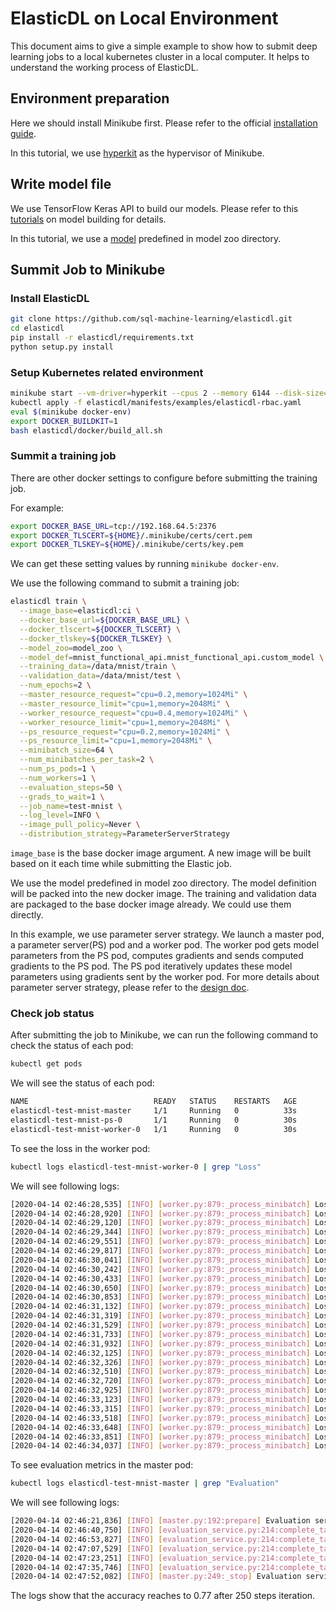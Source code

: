 # ElasticDL on Local Environment

This document aims to give a simple example to show how to submit deep learning jobs to a local kubernetes cluster in a local computer. It helps to understand the working process of ElasticDL.

## Environment preparation

Here we should install Minikube first. Please refer to the official [installation guide](https://kubernetes.io/docs/tasks/tools/install-minikube/).

In this tutorial, we use [hyperkit](https://github.com/moby/hyperkit) as the hypervisor of Minikube.

## Write model file

We use TensorFlow Keras API to build our models. Please refer to this [tutorials](model_building.md) on model building for details.

In this tutorial, we use a [model](https://github.com/sql-machine-learning/elasticdl/blob/develop/model_zoo/mnist_functional_api/mnist_functional_api.py) predefined in model zoo directory.

## Summit Job to Minikube

### Install ElasticDL

```bash
git clone https://github.com/sql-machine-learning/elasticdl.git
cd elasticdl
pip install -r elasticdl/requirements.txt
python setup.py install
```

### Setup Kubernetes related environment

```bash
minikube start --vm-driver=hyperkit --cpus 2 --memory 6144 --disk-size=20gb
kubectl apply -f elasticdl/manifests/examples/elasticdl-rbac.yaml
eval $(minikube docker-env)
export DOCKER_BUILDKIT=1
bash elasticdl/docker/build_all.sh
```

### Summit a training job

There are other docker settings to configure before submitting the training job.

For example:

```bash
export DOCKER_BASE_URL=tcp://192.168.64.5:2376
export DOCKER_TLSCERT=${HOME}/.minikube/certs/cert.pem
export DOCKER_TLSKEY=${HOME}/.minikube/certs/key.pem
```

We can get these setting values by running `minikube docker-env`.

We use the following command to submit a training job:

```bash
elasticdl train \
  --image_base=elasticdl:ci \
  --docker_base_url=${DOCKER_BASE_URL} \
  --docker_tlscert=${DOCKER_TLSCERT} \
  --docker_tlskey=${DOCKER_TLSKEY} \
  --model_zoo=model_zoo \
  --model_def=mnist_functional_api.mnist_functional_api.custom_model \
  --training_data=/data/mnist/train \
  --validation_data=/data/mnist/test \
  --num_epochs=2 \
  --master_resource_request="cpu=0.2,memory=1024Mi" \
  --master_resource_limit="cpu=1,memory=2048Mi" \
  --worker_resource_request="cpu=0.4,memory=1024Mi" \
  --worker_resource_limit="cpu=1,memory=2048Mi" \
  --ps_resource_request="cpu=0.2,memory=1024Mi" \
  --ps_resource_limit="cpu=1,memory=2048Mi" \
  --minibatch_size=64 \
  --num_minibatches_per_task=2 \
  --num_ps_pods=1 \
  --num_workers=1 \
  --evaluation_steps=50 \
  --grads_to_wait=1 \
  --job_name=test-mnist \
  --log_level=INFO \
  --image_pull_policy=Never \
  --distribution_strategy=ParameterServerStrategy
```

`image_base` is the base docker image argument. A new image will be built based on it each time while submitting the Elastic job.

We use the model predefined in model zoo directory. The model definition will be packed into the new docker image. The training and validation data are packaged to the base docker image already. We could use them directly.

In this example, we use parameter server strategy. We launch a master pod, a parameter server(PS) pod and a worker pod. The worker pod gets model parameters from the PS pod, computes gradients and sends computed gradients to the PS pod. The PS pod iteratively updates these model parameters using gradients sent by the worker pod. For more details about parameter server strategy, please refer to the [design doc](https://github.com/sql-machine-learning/elasticdl/blob/develop/docs/designs/parameter_server.md).

### Check job status

After submitting the job to Minikube, we can run the following command to check the status of each pod:

```bash
kubectl get pods
```

We will see the status of each pod:

```bash
NAME                            READY   STATUS    RESTARTS   AGE
elasticdl-test-mnist-master     1/1     Running   0          33s
elasticdl-test-mnist-ps-0       1/1     Running   0          30s
elasticdl-test-mnist-worker-0   1/1     Running   0          30s
```

To see the loss in the worker pod:

```bash
kubectl logs elasticdl-test-mnist-worker-0 | grep "Loss"
```

We will see following logs:

```bash
[2020-04-14 02:46:28,535] [INFO] [worker.py:879:_process_minibatch] Loss is 3.07190203666687
[2020-04-14 02:46:28,920] [INFO] [worker.py:879:_process_minibatch] Loss is 9.413976669311523
[2020-04-14 02:46:29,120] [INFO] [worker.py:879:_process_minibatch] Loss is 3.9641590118408203
[2020-04-14 02:46:29,344] [INFO] [worker.py:879:_process_minibatch] Loss is 15.329755783081055
[2020-04-14 02:46:29,551] [INFO] [worker.py:879:_process_minibatch] Loss is 3.8414430618286133
[2020-04-14 02:46:29,817] [INFO] [worker.py:879:_process_minibatch] Loss is 2.7703640460968018
[2020-04-14 02:46:30,041] [INFO] [worker.py:879:_process_minibatch] Loss is 6.920175075531006
[2020-04-14 02:46:30,242] [INFO] [worker.py:879:_process_minibatch] Loss is 4.375149250030518
[2020-04-14 02:46:30,433] [INFO] [worker.py:879:_process_minibatch] Loss is 8.31199836730957
[2020-04-14 02:46:30,650] [INFO] [worker.py:879:_process_minibatch] Loss is 5.039440155029297
[2020-04-14 02:46:30,853] [INFO] [worker.py:879:_process_minibatch] Loss is 22.80319595336914
[2020-04-14 02:46:31,132] [INFO] [worker.py:879:_process_minibatch] Loss is 4.777717590332031
[2020-04-14 02:46:31,319] [INFO] [worker.py:879:_process_minibatch] Loss is 11.329744338989258
[2020-04-14 02:46:31,529] [INFO] [worker.py:879:_process_minibatch] Loss is 7.414562225341797
[2020-04-14 02:46:31,733] [INFO] [worker.py:879:_process_minibatch] Loss is 6.1839070320129395
[2020-04-14 02:46:31,932] [INFO] [worker.py:879:_process_minibatch] Loss is 4.577566146850586
[2020-04-14 02:46:32,125] [INFO] [worker.py:879:_process_minibatch] Loss is 4.547096252441406
[2020-04-14 02:46:32,326] [INFO] [worker.py:879:_process_minibatch] Loss is 6.603780269622803
[2020-04-14 02:46:32,510] [INFO] [worker.py:879:_process_minibatch] Loss is 2.7861897945404053
[2020-04-14 02:46:32,720] [INFO] [worker.py:879:_process_minibatch] Loss is 1.568850040435791
[2020-04-14 02:46:32,925] [INFO] [worker.py:879:_process_minibatch] Loss is 1.0977835655212402
[2020-04-14 02:46:33,123] [INFO] [worker.py:879:_process_minibatch] Loss is 0.8362151384353638
[2020-04-14 02:46:33,315] [INFO] [worker.py:879:_process_minibatch] Loss is 1.146580696105957
[2020-04-14 02:46:33,518] [INFO] [worker.py:879:_process_minibatch] Loss is 1.4624073505401611
[2020-04-14 02:46:33,648] [INFO] [worker.py:879:_process_minibatch] Loss is 0.9980261921882629
[2020-04-14 02:46:33,851] [INFO] [worker.py:879:_process_minibatch] Loss is 0.47116899490356445
[2020-04-14 02:46:34,037] [INFO] [worker.py:879:_process_minibatch] Loss is 0.9414381384849548
```

To see evaluation metrics in the master pod:

```bash
kubectl logs elasticdl-test-mnist-master | grep "Evaluation"
```

We will see following logs:

```bash
[2020-04-14 02:46:21,836] [INFO] [master.py:192:prepare] Evaluation service started
[2020-04-14 02:46:40,750] [INFO] [evaluation_service.py:214:complete_task] Evaluation metrics[v=50]: {'accuracy': 0.21933334}
[2020-04-14 02:46:53,827] [INFO] [evaluation_service.py:214:complete_task] Evaluation metrics[v=100]: {'accuracy': 0.5173333}
[2020-04-14 02:47:07,529] [INFO] [evaluation_service.py:214:complete_task] Evaluation metrics[v=150]: {'accuracy': 0.6253333}
[2020-04-14 02:47:23,251] [INFO] [evaluation_service.py:214:complete_task] Evaluation metrics[v=200]: {'accuracy': 0.752}
[2020-04-14 02:47:35,746] [INFO] [evaluation_service.py:214:complete_task] Evaluation metrics[v=250]: {'accuracy': 0.77}
[2020-04-14 02:47:52,082] [INFO] [master.py:249:_stop] Evaluation service stopped
```

The logs show that the accuracy reaches to 0.77 after 250 steps iteration.
